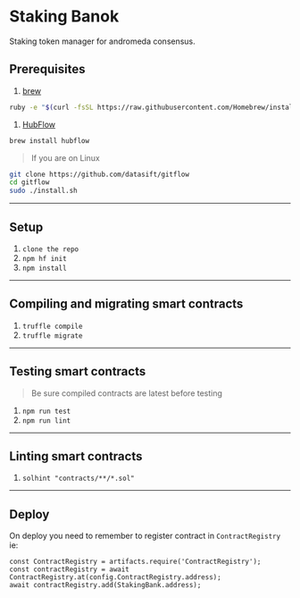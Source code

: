 # Staking Banok

Staking token manager for andromeda consensus.

## Prerequisites

1. [brew](http://brew.sh)

  ```sh
  ruby -e "$(curl -fsSL https://raw.githubusercontent.com/Homebrew/install/master/install)"
  ```

1. [HubFlow](http://datasift.github.io/gitflow/)

  ```sh
  brew install hubflow
  ```

> If you are on Linux

  ```sh
  git clone https://github.com/datasift/gitflow
  cd gitflow
  sudo ./install.sh
  ```

---

## Setup

1. `clone the repo`
1. `npm hf init`
1. `npm install`

---

## Compiling and migrating smart contracts

1. `truffle compile`
1. `truffle migrate`

---

## Testing smart contracts

> Be sure compiled contracts are latest before testing
1. `npm run test`
1. `npm run lint`

---

## Linting smart contracts
1. `solhint "contracts/**/*.sol"`

---

## Deploy

On deploy you need to remember to register contract in `ContractRegistry` ie:

```
const ContractRegistry = artifacts.require('ContractRegistry');
const contractRegistry = await ContractRegistry.at(config.ContractRegistry.address);
await contractRegistry.add(StakingBank.address);
```
